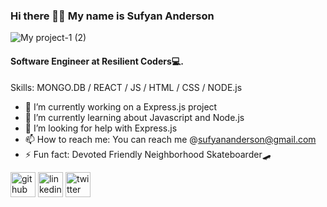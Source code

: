 ### Hi there 👋🏿 My name is Sufyan Anderson
![My project-1 (2)](https://user-images.githubusercontent.com/112406976/197093130-70ca35d6-76ef-4019-acec-9dc084ef8b0f.png)

#### Software Engineer at Resilient Coders💻.

Skills: MONGO.DB / REACT / JS / HTML / CSS / NODE.js

- 🔭 I’m currently working on a Express.js project 
- 🌱 I’m currently learning about Javascript and Node.js 
- 🤔 I’m looking for help with Express.js 
- 📫 How to reach me: You can reach me @sufyananderson@gmail.com 
- ⚡ Fun fact: Devoted Friendly Neighborhood Skateboarder🛹


[<img src='https://cdn.jsdelivr.net/npm/simple-icons@3.0.1/icons/github.svg' alt='github' height='40'>](https://github.com/SufyanAnderson)  [<img src='https://cdn.jsdelivr.net/npm/simple-icons@3.0.1/icons/linkedin.svg' alt='linkedin' height='40'>](https://www.linkedin.com/in/sufyan-anderson-689567187/)  [<img src='https://cdn.jsdelivr.net/npm/simple-icons@3.0.1/icons/twitter.svg' alt='twitter' height='40'>](https://twitter.com/SufyanIbnA)
